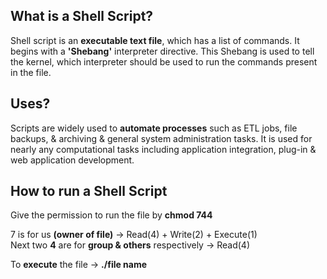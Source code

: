## What is a Shell Script?

Shell script is an **executable text file**, which has a list of commands. It begins with a **'Shebang'** interpreter directive. This Shebang is used to tell the kernel, which interpreter should be used to run the commands present in the file.

## Uses?

Scripts are widely used to **automate processes** such as ETL jobs, file backups, & archiving & general system administration tasks. It is used for nearly any computational tasks including application integration, plug-in & web application development.

## How to run a Shell Script

Give the permission to run the file by **chmod 744**

7 is for us **(owner of file)** -> Read(4) + Write(2) + Execute(1)  
Next two **4** are for **group & others** respectively -> Read(4)

To **execute** the file -> **./file name**

